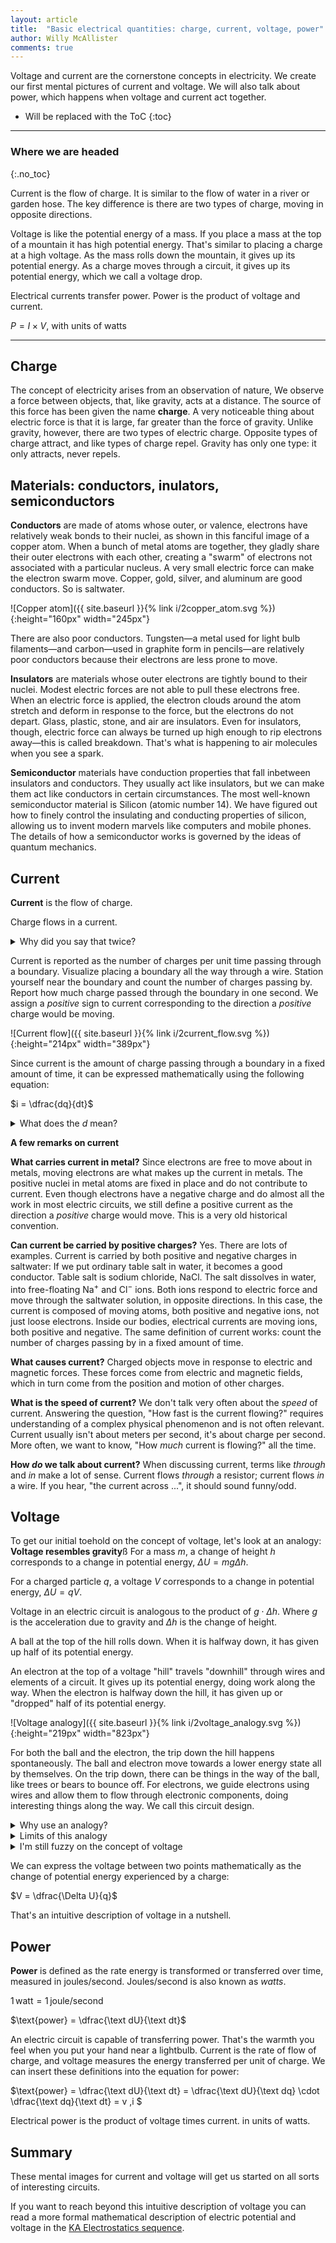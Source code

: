 ```yaml
---
layout: article
title:  "Basic electrical quantities: charge, current, voltage, power"
author: Willy McAllister
comments: true
---
```


Voltage and current are the cornerstone concepts in electricity. We create our first mental pictures of current and voltage. We will also talk about power, which happens when voltage and current act together.

* Will be replaced with the ToC
{:toc}

----
### Where we are headed
{:.no_toc}

Current is the flow of charge. It is similar to the flow of water in a river or garden hose. The key difference is there are two types of charge, moving in opposite directions. 

Voltage is like the potential energy of a mass. If you place a mass at the top of a mountain it has high potential energy. That's similar to placing a charge at a high voltage. As the mass rolls down the mountain, it gives up its potential energy. As a charge moves through a circuit, it gives up its potential energy, which we call a voltage drop.

Electrical currents transfer power. Power is the product of voltage and current.

$P = I \times V$, with units of watts

----

## Charge

The concept of electricity arises from an observation of nature, We observe a force between objects, that, like gravity, acts at a distance. The source of this force has been given the name **charge**. A very noticeable thing about electric force is that it is large, far greater than the force of gravity. Unlike gravity, however, there are two types of electric charge. Opposite types of charge attract, and like types of charge repel. Gravity has only one type: it only attracts, never repels.

## Materials: conductors, inulators, semiconductors

**Conductors** are made of atoms whose outer, or valence, electrons have relatively weak bonds to their nuclei, as shown in this fanciful image of a copper atom. When a bunch of metal atoms are together, they gladly share their outer electrons with each other, creating a "swarm" of electrons not associated with a particular nucleus. A very small electric force can make the electron swarm move. Copper, gold, silver, and aluminum are  good conductors. So is saltwater.

![Copper atom]({{ site.baseurl }}{% link i/2copper_atom.svg %}){:height="160px" width="245px"}

There are also poor conductors. Tungsten—a metal used for light bulb filaments—and carbon—used in graphite form in pencils—are relatively poor conductors because their electrons are less prone to move.

**Insulators** are materials whose outer electrons are tightly bound to their nuclei. Modest electric forces are not able to pull these electrons free. When an electric force is applied, the electron clouds around the atom stretch and deform in response to the force, but the electrons do not depart. Glass, plastic, stone, and air are insulators. Even for insulators, though, electric force can always be turned up high enough to rip electrons away—this is called breakdown. That's what is happening to air molecules when you see a spark.

**Semiconductor** materials have conduction properties that fall inbetween insulators and conductors. They usually act like insulators, but we can make them act like conductors in certain circumstances. The most well-known semiconductor material is Silicon (atomic number $14$). We have figured out how to finely control the insulating and conducting properties of silicon, allowing us to invent modern marvels like computers and mobile phones. The details of how a semiconductor works is governed by the ideas of quantum mechanics.

## Current
**Current** is the flow of charge. 

Charge flows in a current.

<p>
<details>
<summary>Why did you say that twice?</summary>
<p>Notice the careful grammar here. Current <em>is</em> a flow. It is technically more correct to say "charge flows" than "current flows". However, the common habit among engineers is to say, "current flows". This is such an ingrained habit that it is perfectly acceptable engineering chitchat, as long as you remember that it's actually charge that's moving.</p>
</details>
</p>

Current is reported as the number of charges per unit time passing through a boundary. Visualize placing a boundary all the way through a wire. Station yourself near the boundary and count the number of charges passing by. Report how much charge passed through the boundary in one second. We assign a *positive* sign to current corresponding to the direction a *positive* charge would be moving. 

![Current flow]({{ site.baseurl }}{% link i/2current_flow.svg %}){:height="214px" width="389px"}

Since current is the amount of charge passing through a boundary in a fixed amount of time, it can be expressed mathematically using the following equation:

$i = \dfrac{dq}{dt}$

<p>
<details>
<summary>What does the <em>d</em> mean?</summary>

<p>The $d$ in ${dq}/{dt}$ is notation from calculus, it means <em>differential</em>.   
You can think of $d$ as meaning "a tiny change in ..." </p>

<p>For example, the expression $dt$ means *a tiny change in time*. When you see $d$ in a ratio, like $dq/dt$, it means, "a tiny change in $q$ (charge) for each tiny change in $t$ (time)." An expression like $dq/dt$ is called a <a href="https://www.khanacademy.org/math/ap-calculus-ab/derivative-introduction-ab/derivative-as-a-limit-ab/v/calculus-derivatives-1-new-hd-version">derivative</a>, and it is what you study in <a href="https://www.khanacademy.org/math/differential-calculus">Differential Calculus</a>.</p>

<p>In calculus, $d$ represents a tiny amount of change, so small it becomes "infinitesimally small". That is, the amount of change is allowed to go to zero. A little farther down in this article you will see change indicated with a $\Delta$ symbol, as in $\Delta h$ is a change of height. We use $\Delta$ to indicate a large finite change, like $1$ meter or $1$ second. And we use $d$ to indicate tiny zero-sized change. </p>

<p>That's current in a nutshell.</p>
</details>
</p>

**A few remarks on current**

**What carries current in metal?** Since electrons are free to move about in metals, moving electrons are what makes up the current in metals. The positive nuclei in metal atoms are fixed in place and do not contribute to current. Even though electrons have a negative charge and do almost all the work in most electric circuits, we still define a positive current as the direction a *positive* charge would move. This is a very old historical convention.

**Can current be carried by positive charges?** Yes. There are lots of examples. Current is carried by both positive and negative charges in saltwater: If we put ordinary table salt in water, it becomes a good conductor. Table salt is sodium chloride, NaCl. The salt dissolves in water, into free-floating Na$^+$ and Cl$^-$ ions. Both ions respond to electric force and move through the saltwater solution, in opposite directions. In this case, the current is composed of moving atoms, both positive and negative ions, not just loose electrons. Inside our bodies, electrical currents are moving ions, both positive and negative. The same definition of current works: count the number of charges passing by in a fixed amount of time.

**What causes current?** Charged objects move in response to electric and magnetic forces. These forces come from electric and magnetic fields, which in turn come from the position and motion of other charges.

**What is the speed of current?** We don't talk very often about the *speed* of current. Answering the question, "How fast is the current flowing?" requires understanding of a complex physical phenomenon and is not often relevant. Current usually isn't about meters per second, it's about charge per second. More often, we want to know, "How *much* current is flowing?" all the time.

**How *do* we talk about current?** When discussing current, terms like *through* and *in* make a lot of sense. Current flows *through* a resistor; current flows *in* a wire. If you hear, "the current across ...", it should sound funny/odd.

## Voltage 
To get our initial toehold on the concept of voltage, let's look at an analogy:  
**Voltage resembles gravity**ß
For a mass $m$, a change of height $h$ corresponds to a change in potential energy, $\Delta U = mg\Delta h$.  

For a charged particle $q$, a voltage $V$ corresponds to a change in potential energy, $\Delta U = qV$. 

Voltage in an electric circuit is analogous to the product of $g\cdot \Delta h$. Where $g$ is the acceleration due to gravity and $\Delta h$ is the change of height.  

A ball at the top of the hill rolls down. When it is halfway down, it has given up half of its potential energy.

An electron at the top of a voltage "hill" travels "downhill" through wires and elements of a circuit. It gives up its potential energy, doing work along the way. When the electron is halfway down the hill, it has given up or "dropped" half of its potential energy. 

![Voltage analogy]({{ site.baseurl }}{% link i/2voltage_analogy.svg %}){:height="219px" width="823px"}

For both the ball and the electron, the trip down the hill happens spontaneously. The ball and electron move towards a lower energy state all by themselves. On the trip down, there can be things in the way of the ball, like trees or bears to bounce off. For electrons, we guide electrons using wires and allow them to flow through electronic components, doing interesting things along the way. We call this circuit design.

<p>
<details>
<summary>Why use an analogy?</summary>
                    
<p><strong>Why don't you just describe voltage in electrical terms?</strong></p>

<p>Voltage is a challenging concept. It's really hard to come up with a simple description of voltage in terms of the fundamental electrical forces. I have not come across a <em>simple</em> description that offers that happy "Aha!" moment. Electricity is a somewhat mysterious force, so be patient, let the wonder hang around for a while.</p>

<p>The most common way to get a feeling for voltage is by an analogy. An analogy is strong if it mimics the underlying principle, and if it helps you predict new things. The "voltage is like gravity" analogy in this article is not perfect, but it is among the best. It is a good place to start.</p>
</details>

<details>
<summary>Limits of this analogy</summary>
<p>Analogies can be become strained. The gravity analogy becomes strained because charged particles are not the same as rolling balls in one very important way. The balls do not repel each other, whereas electrons strongly repel each other. A bunch of balls rolling down a hill does not behave exactly the same as a dense crowd of electrons. Once you get deeper into electronics, a good plan is to start thinking about how charges act in terms of the laws of electricity instead of by analogy to gravity. A complete derivation of voltage is developed in the tutorial on Electrostatics.</p>

<p>If you come across an analogy that improves your understanding, by all means, embrace it. But don't love it too much, or too long.</p>
</details>

<details>
<summary>I'm still fuzzy on the concept of voltage</summary>
<p>The concept of current is simpler to understand compared to voltage. If voltage is puzzling, don't be discouraged. Every engineer I know started out with a hazy notion of voltage, including me. Voltage is a concept that takes time to make friends with.</p>

<p>I love how Professor Richard Feynman, the great physicist and educator from Cal Tech, describes electricity in this <a href="https://www.youtube.com/embed/kS25vitrZ6g?rel=0">9-minute clip</a> from a 1983 interview with the British Broadcasting Corporation (BBC). Enjoy it when you have free time.</p>

<!-- (This video appears to have a home at the BBC: ) \n[//]: (http://www.bbc.co.uk/archive/feynman/10702.shtml) (However, it seems to not want to play if you are outside of the U.K.) -->

</details>
</p>

We can express the voltage between two points mathematically as the change of potential energy experienced by a charge:

$V = \dfrac{\Delta U}{q}$

That's an intuitive description of voltage in a nutshell.

## Power
**Power** is defined as the rate energy is transformed or transferred over time, measured in joules/second. Joules/second is also known as *watts*. 

$1 \,\text{watt} = 1\,\text{joule}/\text{second}$

$\text{power} = \dfrac{\text dU}{\text dt}$

An electric circuit is capable of transferring power. That's the warmth you feel when you put your hand near a lightbulb. Current is the rate of flow of charge, and voltage measures the energy transferred per unit of charge. We can insert these definitions into the equation for power:

$\text{power} = \dfrac{\text dU}{\text dt} = \dfrac{\text dU}{\text dq} \cdot \dfrac{\text dq}{\text dt} = v \,i $

Electrical power is the product of voltage times current. in units of watts.

## Summary

These mental images for current and voltage will get us started on all sorts of interesting circuits.

If you want to reach beyond this intuitive description of voltage you can read a more formal mathematical description of electric potential and voltage in the [KA Electrostatics sequence](https://www.khanacademy.org/science/electrical-engineering/ee-electrostatics).
